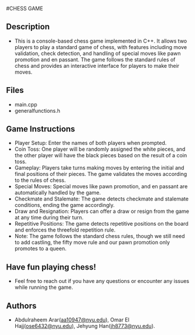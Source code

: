 #CHESS GAME


## Description
*   This is a console-based chess game implemented in C++. It allows two players to play a standard game of chess, with features including move validation, check detection, and handling of special moves like pawn promotion and en passant. The game follows the standard rules of chess and provides an interactive interface for players to make their moves.

## Files
*   main.cpp
*   generalfunctions.h


## Game Instructions

*   Player Setup: Enter the names of both players when prompted.
*   Coin Toss: One player will be randomly assigned the white pieces, and the other player will have the black pieces based on the result of a coin toss.
*   Gameplay: Players take turns making moves by entering the initial and final positions of their pieces. The game validates the moves according to the rules of chess.
*   Special Moves: Special moves like pawn promotion, and en passant are automatically handled by the game.
*   Checkmate and Stalemate: The game detects checkmate and stalemate conditions, ending the game accordingly.
*   Draw and Resignation: Players can offer a draw or resign from the game at any time during their turn.
*   Repetitive Positions: The game detects repetitive positions on the board and enforces the threefold repetition rule.
*   Note: The game follows the standard chess rules, though we still need to add castling, the fifty move rule and our pawn promotion only promotes to a queen.



## Have fun playing chess!

*   Feel free to reach out if you have any questions or encounter any issues while running the game.

## Authors

* Abdulraheem Arar(aa10947@nyu.edu), Omar El Hajj(ose6432@nyu.edu), Jehyung Han(jh8773@nyu.edu).
